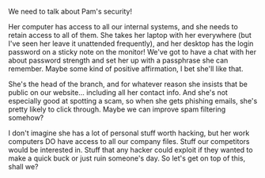 We need to talk about Pam's security!

Her computer has access to all our internal systems, and she needs to retain access to all of them. She takes her laptop with her everywhere (but I've seen her leave it unattended frequently), and her desktop has the login password on a sticky note on the monitor! We've got to have a chat with her about password strength and set her up with a passphrase she can remember. Maybe some kind of positive affirmation, I bet she'll like that.

She's the head of the branch, and for whatever reason she insists that be public on our website... including all her contact info. And she's not especially good at spotting a scam, so when she gets phishing emails, she's pretty likely to click through. Maybe we can improve spam filtering somehow?

I don't imagine she has a lot of personal stuff worth hacking, but her work computers DO have access to all our company files. Stuff our competitors would be interested in. Stuff that any hacker could exploit if they wanted to make a quick buck or just ruin someone's day. So let's get on top of this, shall we?